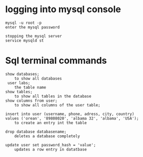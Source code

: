 # logging into mysql console
	
	mysql -u root -p
	enter the mysql password
	
	stopping the mysql server
	service mysqld st
# Sql terminal commands

	show databases;
		to show all databases
	 user labs;
		the table name
	show tables;
		to show all tables in the database
	show columns from user;
		to show all columns of the user table;
	
	insert into user (username, phone, adress, city, country)
	values ('orean', '89808020', 'albama 32', 'albama', 'USA');
		to create an entry int the table

	drop database databasename;
		deletes a database completely

	update user set password_hash = 'value';
		updates a row entry in datatbase

